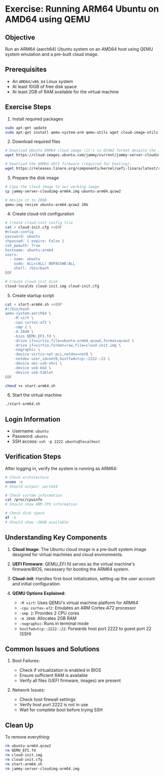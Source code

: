 # Exercise: Running ARM64 Ubuntu on AMD64 using QEMU

## Objective
Run an ARM64 (aarch64) Ubuntu system on an AMD64 host using QEMU system emulation and a pre-built cloud image.

## Prerequisites
- An `AMD64/x86_64` Linux system
- At least 10GB of free disk space
- At least 2GB of RAM available for the virtual machine

## Exercise Steps

1. Install required packages
```bash
sudo apt-get update
sudo apt-get install qemu-system-arm qemu-utils wget cloud-image-utils
```

2. Download required files
```bash
# Download Ubuntu ARM64 cloud image (it's in QCOW2 format despite the .img extension)
wget https://cloud-images.ubuntu.com/jammy/current/jammy-server-cloudimg-arm64.img

# Download the ARM64 UEFI firmware (required for booting)
wget https://releases.linaro.org/components/kernel/uefi-linaro/latest/release/qemu64/QEMU_EFI.fd
```

3. Prepare the disk image
```bash
# Copy the cloud image to our working image
cp jammy-server-cloudimg-arm64.img ubuntu-arm64.qcow2

# Resize it to 20GB
qemu-img resize ubuntu-arm64.qcow2 20G
```

4. Create cloud-init configuration
```bash
# Create cloud-init config file
cat > cloud-init.cfg <<EOF
#cloud-config
password: ubuntu
chpasswd: { expire: False }
ssh_pwauth: True
hostname: ubuntu-arm64
users:
  - name: ubuntu
    sudo: ALL=(ALL) NOPASSWD:ALL
    shell: /bin/bash
EOF

# Create cloud-init disk
cloud-localds cloud-init.img cloud-init.cfg
```

5. Create startup script
```bash
cat > start-arm64.sh <<EOF
#!/bin/bash
qemu-system-aarch64 \
    -M virt \
    -cpu cortex-a72 \
    -smp 2 \
    -m 2048 \
    -bios QEMU_EFI.fd \
    -drive if=virtio,file=ubuntu-arm64.qcow2,format=qcow2 \
    -drive if=virtio,format=raw,file=cloud-init.img \
    -nographic \
    -device virtio-net-pci,netdev=net0 \
    -netdev user,id=net0,hostfwd=tcp::2222-:22 \
    -device nec-usb-xhci \
    -device usb-kbd \
    -device usb-tablet
EOF

chmod +x start-arm64.sh
```

6. Start the virtual machine
```bash
./start-arm64.sh
```

## Login Information
- Username: `ubuntu`
- Password: `ubuntu`
- SSH access: `ssh -p 2222 ubuntu@localhost`

## Verification Steps

After logging in, verify the system is running as ARM64:
```bash
# Check architecture
uname -m
# Should output: aarch64

# Check system information
cat /proc/cpuinfo
# Should show ARM CPU information

# Check disk space
df -h
# Should show ~20GB available
```

## Understanding Key Components

1. **Cloud Image**: The Ubuntu cloud image is a pre-built system image designed for virtual machines and cloud environments.

2. **UEFI Firmware**: QEMU_EFI.fd serves as the virtual machine's firmware/BIOS, necessary for booting the ARM64 system.

3. **Cloud-init**: Handles first-boot initialization, setting up the user account and initial configuration.

4. **QEMU Options Explained**:
   - `-M virt`: Uses QEMU's virtual machine platform for ARM64
   - `-cpu cortex-a72`: Emulates an ARM Cortex-A72 processor
   - `-smp 2`: Provides 2 CPU cores
   - `-m 2048`: Allocates 2GB RAM
   - `-nographic`: Runs in terminal mode
   - `hostfwd=tcp::2222-:22`: Forwards host port 2222 to guest port 22 (SSH)

## Common Issues and Solutions

1. Boot Failures:
   - Check if virtualization is enabled in BIOS
   - Ensure sufficient RAM is available
   - Verify all files (UEFI firmware, images) are present

2. Network Issues:
   - Check host firewall settings
   - Verify host port 2222 is not in use
   - Wait for complete boot before trying SSH

## Clean Up

To remove everything:
```bash
rm ubuntu-arm64.qcow2
rm QEMU_EFI.fd
rm cloud-init.img
rm cloud-init.cfg
rm start-arm64.sh
rm jammy-server-cloudimg-arm64.img
```
